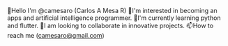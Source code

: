👋Hello I'm @camesaro (Carlos A Mesa R)
👀I'm interested in becoming an apps and artificial intelligence programmer.
🌱I'm currently learning python and flutter.
💞️I am looking to collaborate in innovative projects.
📫How to reach me (camesaro@gmail.com)

<!---
camesaro/camesaro is a ✨ special ✨ repository because its `README.md` (this file) appears on your GitHub profile.
You can click the Preview link to take a look at your changes.
--->
